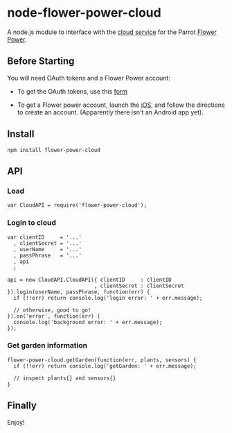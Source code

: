 node-flower-power-cloud
=======================

A node.js module to interface with the [cloud service](https://github.com/parrot-flower-power/parrot-flower-power-api-example)
for the Parrot [Flower Power](http://www.parrot.com/flowerpower/).


Before Starting
---------------
You will need OAuth tokens and a Flower Power account:

- To get the OAuth tokens, use this [form](https://apiflowerpower.parrot.com/api_access/signup)

- To get a Flower power account,
launch the [iOS](https://itunes.apple.com/us/app/apple-store/id712479884), and follow the directions to create an account.
(Apparently there isn't an Android app yet).


Install
-------

    npm install flower-power-cloud

API
---

### Load

    var CloudAPI = require('flower-power-cloud');

### Login to cloud

    var clientID     = '...'
      , clientSecret = '...'
      , userName     = '...'
      , passPhrase   = '...'
      , api
      ;

    api = new CloudAPI.CloudAPI({ clientID     : clientID
                                , clientSecret : clientSecret }).login(userName, passPhrase, function(err) {
      if (!!err) return console.log('login error: ' + err.message);

      // otherwise, good to go!
    }).on('error', function(err) {
      console.log('background error: ' + err.message);
    });

### Get garden information

    flower-power-cloud.getGarden(function(err, plants, sensors) {
      if (!!err) return console.log('getGarden: ' + err.message);

      // inspect plants{} and sensors{}
    }

Finally
-------

Enjoy!
